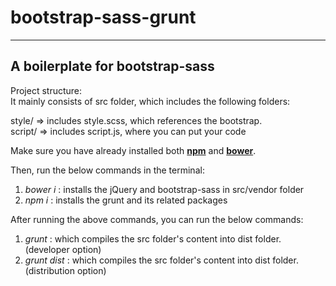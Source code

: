 # bootstrap-sass-grunt
* * *

## A boilerplate for bootstrap-sass

Project structure:  
It mainly consists of src folder, which includes the following folders:  

style/ => includes style.scss, which references the bootstrap.  
script/ => includes script.js, where you can put your code  

Make sure you have already installed both [**npm**](https://www.npmjs.com/) and [**bower**](http://www.bower.io).

Then, run the below commands in the terminal:

1.  _bower i_ : installs the jQuery and bootstrap-sass in src/vendor folder
2.  _npm i_ : installs the grunt and its related packages

After running the above commands, you can run the below commands:

1.  _grunt_ : which compiles the src folder's content into dist folder. (developer option)
2.  _grunt dist_ : which compiles the src folder's content into dist folder. (distribution option)
